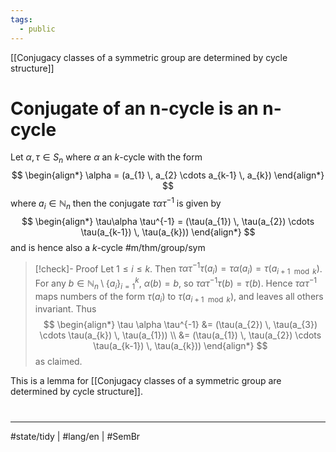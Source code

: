 ```yaml
---
tags:
  - public
---
```

[[Conjugacy classes of a symmetric group are determined by cycle structure]]
# Conjugate of an n-cycle is an n-cycle

Let $\alpha, \tau \in S_{n}$ where $\alpha$ an $k$-cycle with the form
$$
\begin{align*}
\alpha = (a_{1} \, a_{2} \cdots a_{k-1} \, a_{k})
\end{align*}
$$
where $a_{i} \in \mathbb{N}_{n}$ then the conjugate $\tau\alpha \tau^{-1}$ is given by
$$
\begin{align*}
\tau\alpha \tau^{-1} = (\tau(a_{1}) \, \tau(a_{2}) \cdots \tau(a_{k-1}) \, \tau(a_{k}))
\end{align*}
$$
and is hence also a $k$-cycle #m/thm/group/sym

> [!check]- Proof
> Let $1 \leq i \leq k$.
> Then $\tau\alpha\tau^{-1} \tau (a_{i}) = \tau \alpha (a_{i}) = \tau(a_{i + 1 \mod k})$.
> For any $b \in \mathbb{N}_{n} \setminus \{ a_{i} \}_{i=1}^k$, $\alpha(b) = b$, so $\tau\alpha \tau^{-1} \tau(b) = \tau(b)$.
> Hence $\tau \alpha \tau^{-1}$ maps numbers of the form $\tau(a_{i})$ to $\tau(a_{i + 1 \mod k})$,
> and leaves all others invariant.
> Thus
> $$
> \begin{align*}
> \tau \alpha \tau^{-1} &= (\tau(a_{2}) \, \tau(a_{3}) \cdots \tau(a_{k}) \, \tau(a_{1})) \\
> &= (\tau(a_{1}) \, \tau(a_{2}) \cdots \tau(a_{k-1}) \, \tau(a_{k}))
> \end{align*}
> $$
> as claimed.
> <span class="QED"/>

This is a lemma for [[Conjugacy classes of a symmetric group are determined by cycle structure]].

#
---
#state/tidy | #lang/en | #SemBr
